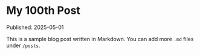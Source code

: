 # My 100th Post

Published: 2025-05-01

This is a sample blog post written in Markdown. You can add more `.md` files under `/posts`.

